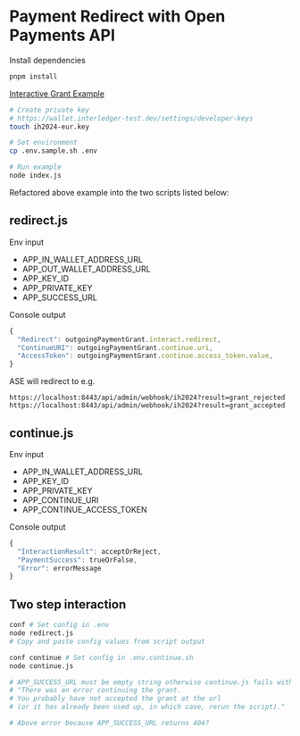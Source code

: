# Payment Redirect with Open Payments API

Install dependencies
```bash
pnpm install
```

[Interactive Grant Example](https://github.com/interledger/open-payments-example)
```bash
# Create private key
# https://wallet.interledger-test.dev/settings/developer-keys
touch ih2024-eur.key

# Set environment
cp .env.sample.sh .env

# Run example
node index.js
```

Refactored above example into the two scripts listed below:

## redirect.js

Env input
- APP_IN_WALLET_ADDRESS_URL
- APP_OUT_WALLET_ADDRESS_URL
- APP_KEY_ID
- APP_PRIVATE_KEY
- APP_SUCCESS_URL

Console output
```javascript
{
  "Redirect": outgoingPaymentGrant.interact.redirect,
  "ContinueURI": outgoingPaymentGrant.continue.uri,
  "AccessToken": outgoingPaymentGrant.continue.access_token.value,
}
```

ASE will redirect to e.g.
```
https://localhost:8443/api/admin/webhook/ih2024?result=grant_rejected
https://localhost:8443/api/admin/webhook/ih2024?result=grant_accepted
```

## continue.js

Env input
- APP_IN_WALLET_ADDRESS_URL
- APP_KEY_ID
- APP_PRIVATE_KEY
- APP_CONTINUE_URI
- APP_CONTINUE_ACCESS_TOKEN

Console output
```javascript
{
  "InteractionResult": acceptOrReject,
  "PaymentSuccess": trueOrFalse,
  "Error": errorMessage
}
```

## Two step interaction

```bash
conf # Set config in .env
node redirect.js
# Copy and paste config values from script output

conf continue # Set config in .env.continue.sh
node continue.js

# APP_SUCCESS_URL must be empty string otherwise continue.js fails with:
# "There was an error continuing the grant.
# You probably have not accepted the grant at the url
# (or it has already been used up, in which case, rerun the script)."

# Above error because APP_SUCCESS_URL returns 404?
```
